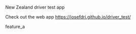 New Zealand driver test app

Check out the web app https://josefdri.github.io/driver_test/

feature_a